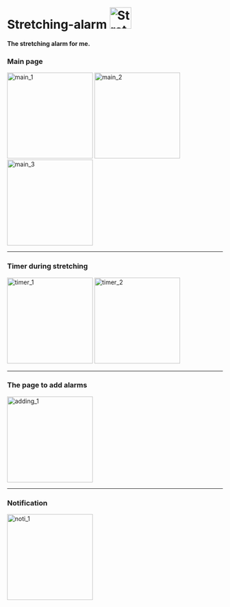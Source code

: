 # Stretching-alarm <img src="https://user-images.githubusercontent.com/51889755/103647696-0fe51d80-4f9f-11eb-88dc-5136522cd88b.png" alt="Stretching_Alarm" width="50">
**The stretching alarm for me.** 

### Main page
<p float="left">
  <img src="https://user-images.githubusercontent.com/51889755/103622499-2cbb2a00-4f7a-11eb-8fe1-e8efd85a10f6.jpg" alt="main_1" width="200">
  <img src="https://user-images.githubusercontent.com/51889755/103622530-35abfb80-4f7a-11eb-8800-d1bf17ce6c1e.jpg" alt="main_2" width="200">
  <img src="https://user-images.githubusercontent.com/51889755/103622521-3349a180-4f7a-11eb-93c6-1aa108eef3ac.jpg" alt="main_3" width="200">
</p>

---

### Timer during stretching
<p float="left">
  <img src="https://user-images.githubusercontent.com/51889755/103622526-35136500-4f7a-11eb-958c-7ff89ab678a2.jpg" alt="timer_1" width="200">
  <img src="https://user-images.githubusercontent.com/51889755/103622528-35136500-4f7a-11eb-8bc4-72fc76032371.jpg" alt="timer_2" width="200">
</p>

---

### The page to add alarms 
<img src="https://user-images.githubusercontent.com/51889755/103622533-3775bf00-4f7a-11eb-9a13-63ef1ab5d5bc.jpg" alt="adding_1" width="200">

---

### Notification
<img src="https://user-images.githubusercontent.com/51889755/103647631-f3e17c00-4f9e-11eb-9d47-54f271d0d6ee.jpg" alt="noti_1" width="200">
